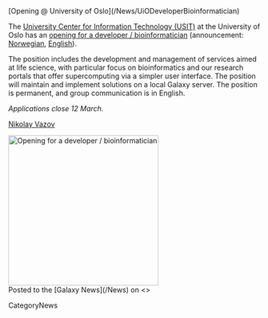 <div class='newsItemHeader'>[Opening @ University of Oslo](/News/UiODeveloperBioinformatician)</div>


The [University Center for Information Technology (USIT)](http://www.usit.uio.no/english/) at the  University of Oslo has an [opening for a developer / bioinformatician](http://uio.easycruit.com/vacancy/1347839/69316?iso=no) (announcement: [Norwegian](http://uio.easycruit.com/vacancy/1347839/69316?iso=no), [English](https://translate.google.com/translate?sl=no&tl=en&u=http%3A%2F%2Fuio.easycruit.com%2Fvacancy%2F1347839%2F69316)).

The position includes the development and management of services aimed at life science, with particular focus on bioinformatics and our research portals that offer supercomputing via a simpler user interface. The position will maintain and implement solutions on a local Galaxy server. The position is permanent, and group communication is in English.  

*Applications close 12 March.*

[Nikolay Vazov](http://www.usit.uio.no/english/about/organisation/bps/rc/rss/staff/nikolaiv/index.html)

<div class='center'><a href='http://uio.easycruit.com/vacancy/1347839/69316?iso=no'><img src='/Images/Logos/UiOLogo.png' alt='Opening for a developer / bioinformatician' width="300" /></a></div>


<div class='newsItemFooter'>Posted to the [Galaxy News](/News) on <<Date(2015-03-02T08:56:34Z)>></div>

CategoryNews
